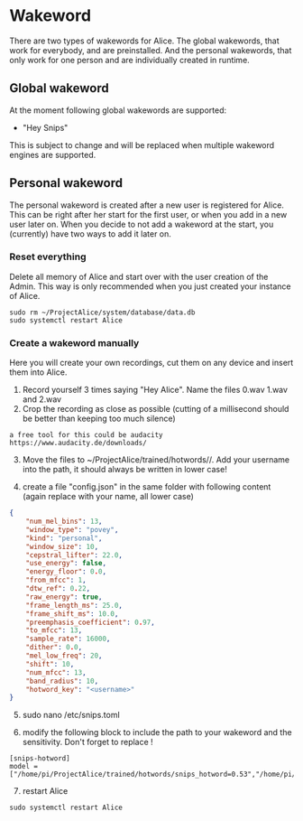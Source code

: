 # Wakeword

There are two types of wakewords for Alice.
The global wakewords, that work for everybody, and are preinstalled. And the personal wakewords, that only work for one person and are individually created in runtime.

## Global wakeword
At the moment following global wakewords are supported:
- "Hey Snips"

This is subject to change and will be replaced when multiple wakeword engines are supported.

## Personal wakeword
The personal wakeword is created after a new user is registered for Alice.
This can be right after her start for the first user, or when you add in a new user later on.
When you decide to not add a wakeword at the start, you (currently) have two ways to add it later on.

### Reset everything
Delete all memory of Alice and start over with the user creation of the Admin.
This way is only recommended when you just created your instance of Alice.

```Batchfile
sudo rm ~/ProjectAlice/system/database/data.db
sudo systemctl restart Alice
```

### Create a wakeword manually
Here you will create your own recordings, cut them on any device and insert them into Alice.

1. Record yourself 3 times saying "Hey Alice". Name the files 0.wav 1.wav and 2.wav
2. Crop the recording as close as possible (cutting of a millisecond should be better than keeping too much silence)

`a free tool for this could be audacity https://www.audacity.de/downloads/`

3. Move the files to ~/ProjectAlice/trained/hotwords/<username>/. Add your username into the path, it should always be written in lower case!
    
4. create a file "config.json" in the same folder with following content (again replace <username> with your name, all lower case)
    
```json
{
    "num_mel_bins": 13,
    "window_type": "povey",
    "kind": "personal",
    "window_size": 10,
    "cepstral_lifter": 22.0,
    "use_energy": false,
    "energy_floor": 0.0,
    "from_mfcc": 1,
    "dtw_ref": 0.22,
    "raw_energy": true,
    "frame_length_ms": 25.0,
    "frame_shift_ms": 10.0,
    "preemphasis_coefficient": 0.97,
    "to_mfcc": 13,
    "sample_rate": 16000,
    "dither": 0.0,
    "mel_low_freq": 20,
    "shift": 10,
    "num_mfcc": 13,
    "band_radius": 10,
    "hotword_key": "<username>"
}
```
    
5. sudo nano /etc/snips.toml
    
6. modify the following block to include the path to your wakeword and the sensitivity. Don't forget to replace <username>!
    
```
[snips-hotword]
model = ["/home/pi/ProjectAlice/trained/hotwords/snips_hotword=0.53","/home/pi/ProjectAlice/trained/hotwords/<username>=0.48"]
```

7. restart Alice

`sudo systemctl restart Alice`
